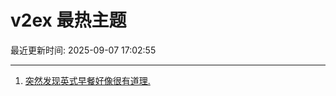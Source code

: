 # v2ex 最热主题

最近更新时间: 2025-09-07 17:02:55

--- 
1. [突然发现英式早餐好像很有道理.](https://www.v2ex.com/t/1157549) 
